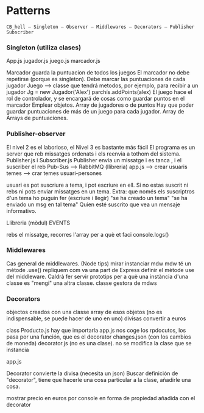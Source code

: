 # Patterns
```
CB_hell – Singleton – Observer – Middlewares – Decorators – Publisher Subscriber 
```

### Singleton (utiliza clases) 

App.js 
jugador.js
juego.js
marcador.js

Marcador guarda la puntuacion de todos los juegos 
El marcador no debe repetirse (porque es singleton). Debe marcar las puntuaciones de cada jugador 
Juego --> classe que tendrá metodos, por ejemplo, para recibir a un jugador 
Jg = new Jugador('Alex') 
parchís.addPoints(alex)
El juego hace el rol de controlador, y se encargará de cosas como guardar puntos en el marcador
Emplear objetos.
Array de jugadores o de puntos
Hay que poder guardar puntuaciones de más de un juego para cada jugador.
Array de Arrays de puntuaciones.

### Publisher-observer

El nivel 2 es el laborioso, el Nivel 3 es bastante más fácil
El programa es un server que reb missatges ordenats i els reenvia a tothom del sistema. 
Publisher.js i Subscriber.js 
Publisher envia un missatge i es tanca , i el suscriber el reb 
Pub-Sus --> RabbitMQ (llibreria) 
app.js --> crear usuaris
temes --> crar temes
usuari-persones

usuari es pot suscriure a tema, i pot escriure en ell.
Si no estas suscrit ni rebs ni pots enviar missatges en un tema.
Extra: que només els suscriptros d'un tema ho puguin fer (escriure i llegir)
"se ha creado un tema"
"se ha enviado un msg en tal tema"
Quien esté suscrito que vea un mensaje informativo.

Llibreria (mòdul) EVENTS

rebs el missatge, recorres l'array per a què et faci console.logs()

###  Middlewares
Cas general de middlewares.
(Node tips) mirar
instanciar mdw
mdw té un mètode .use() 
repliquem com va una part de Express
definir el mètode use del middleware.
Caldrà fer servir prototips per a què una instància d'una classe es "mengi" una altra classe.
classe gestora de mdws

### Decorators
objectos creados con una classe
array de esos objetos (no es indispensable, se puede hacer de uno en uno)
divisas convertir a euros

class Producto.js hay que importarla
app.js nos coge los rpdocutos, los pasa por una función, que es el decorator
changes.json (con los cambios de moneda)
decorator.js (no es una clase). no se modifica la clase que se instancia

app.js

Decorator convierte la divisa (necesita un json)
Buscar definición de "decorator", tiene que hacerle una cosa particular a la clase, añadirle una cosa.

mostrar precio en euros por console en forma de propiedad añadida con el decorator
